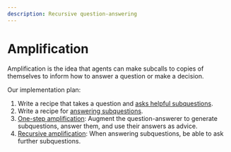 ```yaml
---
description: Recursive question-answering
---
```


# Amplification

Amplification is the idea that agents can make subcalls to copies of themselves to inform how to answer a question or make a decision.

Our implementation plan:

1. Write a recipe that takes a question and [asks helpful subquestions](amplification/asking-subquestions.md).
2. Write a recipe for [answering subquestions](amplification/answering-subquestions.md).
3. [One-step amplification](amplification/one-step-amplification.md): Augment the question-answerer to generate subquestions, answer them, and use their answers as advice.
4. [Recursive amplification](amplification/recursive-amplification.md): When answering subquestions, be able to ask further subquestions.
